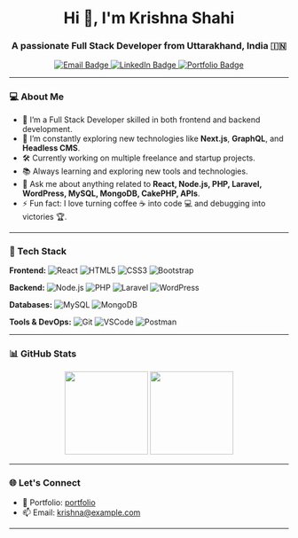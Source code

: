 <h1 align="center">Hi 👋, I'm Krishna Shahi</h1>
<h3 align="center">A passionate Full Stack Developer from Uttarakhand, India 🇮🇳</h3>

<p align="center">
  <a href="mailto:kshahi488@gmail.com">
    <img src="https://img.shields.io/badge/Email-D14836?style=for-the-badge&logo=gmail&logoColor=white" alt="Email Badge" />
  </a>
  <a href="https://linkedin.com/in/" target="_blank">
    <img src="https://img.shields.io/badge/LinkedIn-%230077B5.svg?style=for-the-badge&logo=linkedin&logoColor=white" alt="LinkedIn Badge" />
  </a>
  <a href="https://github-account-lookup.vercel.app/" target="_blank">
    <img src="https://img.shields.io/badge/Portfolio-%23000000.svg?style=for-the-badge&logo=firefox&logoColor=white" alt="Portfolio Badge" />
  </a>
</p>

---

### 💻 About Me

- 🌟 I’m a Full Stack Developer skilled in both frontend and backend development.
- 🌱 I’m constantly exploring new technologies like **Next.js**, **GraphQL**, and **Headless CMS**.
- 🛠️ Currently working on multiple freelance and startup projects.
- 📚 Always learning and exploring new tools and technologies.
- 💬 Ask me about anything related to **React, Node.js, PHP, Laravel, WordPress, MySQL, MongoDB, CakePHP, APIs**.
- ⚡ Fun fact: I love turning coffee ☕ into code 💻 and debugging into victories 🏆.

---

### 🧰 Tech Stack

**Frontend:**
![React](https://img.shields.io/badge/-React-61DAFB?logo=react&logoColor=white&style=flat-square)
![HTML5](https://img.shields.io/badge/-HTML5-E34F26?logo=html5&logoColor=white&style=flat-square)
![CSS3](https://img.shields.io/badge/-CSS3-1572B6?logo=css3&logoColor=white&style=flat-square)
![Bootstrap](https://img.shields.io/badge/-Bootstrap-563D7C?logo=bootstrap&logoColor=white&style=flat-square)

**Backend:**
![Node.js](https://img.shields.io/badge/-Node.js-339933?logo=node.js&logoColor=white&style=flat-square)
![PHP](https://img.shields.io/badge/-PHP-777BB4?logo=php&logoColor=white&style=flat-square)
![Laravel](https://img.shields.io/badge/-Laravel-FF2D20?logo=laravel&logoColor=white&style=flat-square)
![WordPress](https://img.shields.io/badge/-WordPress-21759B?logo=wordpress&logoColor=white&style=flat-square)

**Databases:**
![MySQL](https://img.shields.io/badge/-MySQL-4479A1?logo=mysql&logoColor=white&style=flat-square)
![MongoDB](https://img.shields.io/badge/-MongoDB-47A248?logo=mongodb&logoColor=white&style=flat-square)

**Tools & DevOps:**
![Git](https://img.shields.io/badge/-Git-F05032?logo=git&logoColor=white&style=flat-square)
![VSCode](https://img.shields.io/badge/-VSCode-007ACC?logo=visual-studio-code&logoColor=white&style=flat-square)
![Postman](https://img.shields.io/badge/-Postman-FF6C37?logo=postman&logoColor=white&style=flat-square)

---

### 📊 GitHub Stats

<p align="center">
  <img src="https://github-readme-stats.vercel.app/api?username=krishnashahi&show_icons=true&theme=tokyonight" height="150" />
  <img src="https://github-readme-stats.vercel.app/api/top-langs/?username=krishnashahi&layout=compact&theme=tokyonight" height="150" />
</p>

---

### 🌐 Let's Connect

- 💼 Portfolio: [portfolio](https://github-account-lookup.vercel.app/)
- 📫 Email: [krishna@example.com](mailto:ksahahi488@gmail.com)

---
